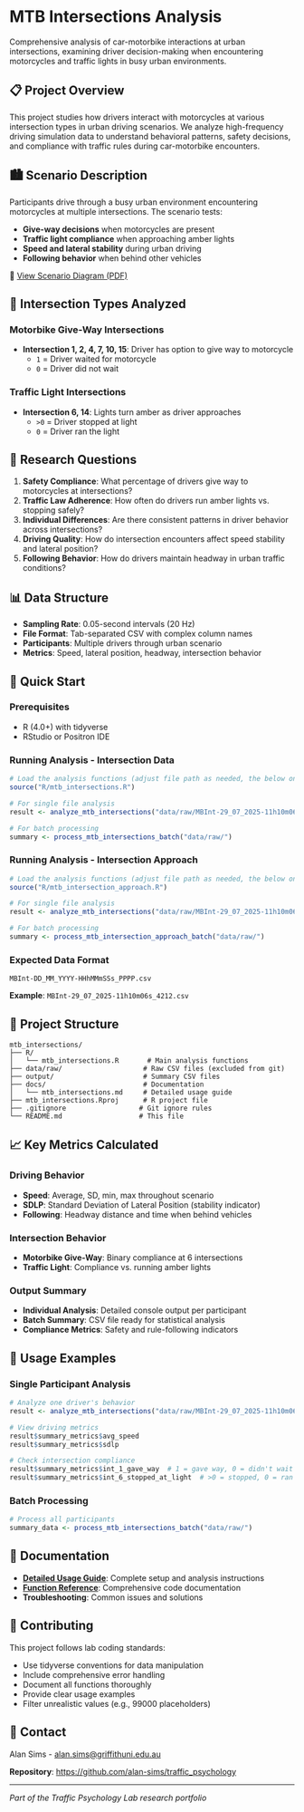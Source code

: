 # MTB Intersections Analysis

Comprehensive analysis of car-motorbike interactions at urban intersections, examining driver decision-making when encountering motorcycles and traffic lights in busy urban environments.

## 📋 Project Overview

This project studies how drivers interact with motorcycles at various intersection types in urban driving scenarios. We analyze high-frequency driving simulation data to understand behavioral patterns, safety decisions, and compliance with traffic rules during car-motorbike encounters.

## 🏙️ Scenario Description

Participants drive through a busy urban environment encountering motorcycles at multiple intersections. The scenario tests:
- **Give-way decisions** when motorcycles are present
- **Traffic light compliance** when approaching amber lights
- **Speed and lateral stability** during urban driving
- **Following behavior** when behind other vehicles

📄 [View Scenario Diagram (PDF)](docs/scenario_diagram.pdf)

## 🛑 Intersection Types Analyzed

### Motorbike Give-Way Intersections
- **Intersection 1, 2, 4, 7, 10, 15**: Driver has option to give way to motorcycle
  - `1` = Driver waited for motorcycle
  - `0` = Driver did not wait

### Traffic Light Intersections  
- **Intersection 6, 14**: Lights turn amber as driver approaches
  - `>0` = Driver stopped at light
  - `0` = Driver ran the light

## 🔬 Research Questions

1. **Safety Compliance**: What percentage of drivers give way to motorcycles at intersections?
2. **Traffic Law Adherence**: How often do drivers run amber lights vs. stopping safely?
3. **Individual Differences**: Are there consistent patterns in driver behavior across intersections?
4. **Driving Quality**: How do intersection encounters affect speed stability and lateral position?
5. **Following Behavior**: How do drivers maintain headway in urban traffic conditions?

## 📊 Data Structure

- **Sampling Rate**: 0.05-second intervals (20 Hz)
- **File Format**: Tab-separated CSV with complex column names
- **Participants**: Multiple drivers through urban scenario
- **Metrics**: Speed, lateral position, headway, intersection behavior

## 🚀 Quick Start

### Prerequisites
- R (4.0+) with tidyverse
- RStudio or Positron IDE

### Running Analysis - Intersection Data

```r
# Load the analysis functions (adjust file path as needed, the below one should be correect if you are working from main traffic_psychology repository)
source("R/mtb_intersections.R")

# For single file analysis
result <- analyze_mtb_intersections("data/raw/MBInt-29_07_2025-11h10m06s_4212.csv")

# For batch processing
summary <- process_mtb_intersections_batch("data/raw/")
```

### Running Analysis - Intersection Approach
```r
# Load the analysis functions (adjust file path as needed, the below one should be correect if you are working from main traffic_psychology repository)
source("R/mtb_intersection_approach.R")

# For single file analysis
result <- analyze_mtb_intersections("data/raw/MBInt-29_07_2025-11h10m06s_4212.csv")

# For batch processing
summary <- process_mtb_intersection_approach_batch("data/raw/")
```

### Expected Data Format
```
MBInt-DD_MM_YYYY-HHhMMmSSs_PPPP.csv
```
**Example**: `MBInt-29_07_2025-11h10m06s_4212.csv`

## 📁 Project Structure

```
mtb_intersections/
├── R/
│   └── mtb_intersections.R       # Main analysis functions
├── data/raw/                    # Raw CSV files (excluded from git)
├── output/                      # Summary CSV files  
├── docs/                        # Documentation
│   └── mtb_intersections.md     # Detailed usage guide
├── mtb_intersections.Rproj      # R project file
├── .gitignore                  # Git ignore rules
└── README.md                   # This file
```

## 📈 Key Metrics Calculated

### Driving Behavior
- **Speed**: Average, SD, min, max throughout scenario
- **SDLP**: Standard Deviation of Lateral Position (stability indicator)
- **Following**: Headway distance and time when behind vehicles

### Intersection Behavior
- **Motorbike Give-Way**: Binary compliance at 6 intersections
- **Traffic Light**: Compliance vs. running amber lights

### Output Summary
- **Individual Analysis**: Detailed console output per participant
- **Batch Summary**: CSV file ready for statistical analysis
- **Compliance Metrics**: Safety and rule-following indicators

## 🎯 Usage Examples

### Single Participant Analysis
```r
# Analyze one driver's behavior
result <- analyze_mtb_intersections("data/raw/MBInt-29_07_2025-11h10m06s_4212.csv")

# View driving metrics
result$summary_metrics$avg_speed
result$summary_metrics$sdlp

# Check intersection compliance
result$summary_metrics$int_1_gave_way  # 1 = gave way, 0 = didn't wait
result$summary_metrics$int_6_stopped_at_light  # >0 = stopped, 0 = ran light
```

### Batch Processing
```r
# Process all participants
summary_data <- process_mtb_intersections_batch("data/raw/")

```

## 📄 Documentation

- **[Detailed Usage Guide](docs/mtb_intersections.md)**: Complete setup and analysis instructions
- **[Function Reference](R/mtb_intersections.R)**: Comprehensive code documentation
- **Troubleshooting**: Common issues and solutions

## 🤝 Contributing

This project follows lab coding standards:
- Use tidyverse conventions for data manipulation
- Include comprehensive error handling
- Document all functions thoroughly  
- Provide clear usage examples
- Filter unrealistic values (e.g., 99000 placeholders)

## 📧 Contact

Alan Sims - alan.sims@griffithuni.edu.au

**Repository**: https://github.com/alan-sims/traffic_psychology

---

*Part of the Traffic Psychology Lab research portfolio*
